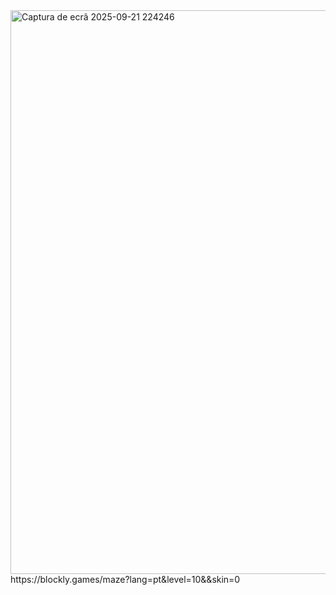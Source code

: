 <img width="1840" height="902" alt="Captura de ecrã 2025-09-21 224246" src="https://github.com/user-attachments/assets/7b787d96-b137-4c37-a387-83a4041c0bb1" />
https://blockly.games/maze?lang=pt&level=10&&skin=0
